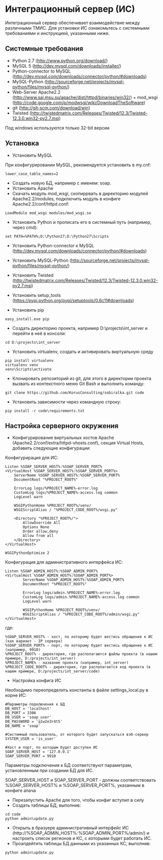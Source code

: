 Интеграционный сервер (ИС)
=================

Интеграционный сервер обеспечивает взаимодействие между различными ТМИС.
Для установки ИС ознакомьтесь с системными требованиями и инструкцией, указанными ниже.

Системные требования
-----------

* Python 2.7 (http://www.python.org/download/)
* MySQL 5 (http://dev.mysql.com/downloads/installer/)
* Python-connector to MySQL (http://dev.mysql.com/downloads/connector/python/#downloads)
* MySQL-Python (http://sourceforge.net/projects/mysql-python/files/mysql-python/)
* Web-Server Apache2.2 (http://www.sai.msu.su/apache/dist/httpd/binaries/win32/) + mod_wsgi (http://code.google.com/p/modwsgi/wiki/DownloadTheSoftware)
* git (http://git-scm.com/download/win)
* Twisted (http://twistedmatrix.com/Releases/Twisted/12.3/Twisted-12.3.0.win32-py2.7.msi)

Под windows используются только 32-bit версии

Установка
-----------
* Установить MySQL

При конфигурировании MySQL, рекомендуется установить в my.cnf:

```
lower_case_table_names=2
```
* Создать новую БД, например с именем: soap.
* Установить Apache
* Скачать модуль mod_wsgi, скопиррвать в директорию модулей Apache2.2/modules, подключить модуль в конфиге Apache2.2/conf/httpd.conf:

```
LoadModule mod_wsgi modules/mod_wsgi.so
```

* Установить Python и прописать его в системный путь (например, через cmd):

```
set PATH=%PATH%;D:\Python27;D:\Python27\Scripts
```
* Установить Python-connector к MySQL (http://dev.mysql.com/downloads/connector/python/#downloads)
* Установить MySQL-Python (http://sourceforge.net/projects/mysql-python/files/mysql-python/)
* Установить Twisted (http://twistedmatrix.com/Releases/Twisted/12.3/Twisted-12.3.0.win32-py2.7.msi)

* Установить setup_tools (https://pypi.python.org/pypi/setuptools/0.6c11#downloads)

* Установить pip

```
easy_install.exe pip
```

* Создать директорию проекта, например D:\projects\int_server и перейти в неё в консоли:

```
cd D:\projects\int_server
```

* Установить virtualenv, создать и активировать виртуальную среду

```
pip install virtualenv
virtualenv venv
venv\Scripts\activate
```

* Клонировать репозиторий из git, для этого в директории проекта вызвать из контекстного меню Git Bash и выполнить команду:

```
git clone https://github.com/KorusConsulting/sobiralka.git code
```

* Установить зависимости через командную строку:

```
pip install -r code\requirements.txt
```

Настройка серверного окружения
-----------

* Конфигурирование виртуальных хостов Apache (Apache2.2/conf/extra/httpd-vhosts.conf), секция Virtual Hosts, добавить следующие конфигурации:

Конфигурирация для ИС:

```
Listen %SOAP_SERVER_HOST%:%SOAP_SERVER_PORT%
<VirtualHost %SOAP_SERVER_HOST%:%SOAP_SERVER_PORT%>
    ServerName %SOAP_SERVER_HOST%:%SOAP_SERVER_PORT%
    DocumentRoot "%PROJECT_ROOT%"

    ErrorLog logs/%PROJECT_NAME%-error.log
    CustomLog logs/%PROJECT_NAME%-access.log common
    LogLevel warn
    
    WSGIPythonHome %PROJECT_ROOT%/venv/
    WSGIScriptAlias / "%PROJECT_CODE_ROOT%/wsgi.py"

    <Directory "%PROJECT_ROOT%/">
        AllowOverride All
        Options None
        Order allow,deny
        Allow from all
    </Directory>
</VirtualHost>

WSGIPythonOptimize 2
```

Конфигурация для административного интерфейса ИС:

```
Listen %SOAP_ADMIN_HOST%:%SOAP_ADMIN_PORT%
<VirtualHost %SOAP_ADMIN_HOST%:%SOAP_ADMIN_PORT%>
        ServerName %SOAP_ADMIN_HOST%:%SOAP_ADMIN_PORT%
        DocumentRoot "%PROJECT_ROOT%"
        
        ErrorLog logs/admin.%PROJECT_NAME%-error.log
        CustomLog logs/admin.%PROJECT_NAME%-access.log common
        LogLevel warn
        
        WSGIPythonHome %PROJECT_ROOT%/venv/
        WSGIScriptAlias / "%PROJECT_CODE_ROOT%/admin/wsgi.py"
</VirtualHost>
```

где:

```
%SOAP_SERVER_HOST% - хост, по которому будет вестись обращение к ИС (как вариант - IP сервера)
%SOAP_SERVER_PORT% - порт, по которому будет вестись обращение к ИС (например, 9910)
%PROJECT_ROOT% - директория, где располагаются файлы проекта (в нашем примере, D:/projects/int_server)
%PROJECT_NAME% - название проекта (например, int_server)
%PROJECT_CODE_ROOT% - директория, где располагается код проекта (в нашем примере, D:/projects/int_server/code)
```

* Настройка конфига ИС

Необходимо переопределить константы в файле settings_local.py в корне ИС:

```
#Параметры подключения к БД
DB_HOST = 'localhost'
DB_PORT = 3306
DB_USER = 'soap_user'
DB_PASSWORD = 'q1w2e3r4t5'
DB_NAME = 'soap'

#Системный пользователь, от которого будет запускаться вэб-сервер
SYSTEM_USER = 'is_user'

#Хост и порт, по которым будет доступен ИС
SOAP_SERVER_HOST = '127.0.0.1'
SOAP_SERVER_PORT = 9910
```
Параметры подключения к БД соответствуют параметрам, установленным при создании БД для ИС.

SOAP_SERVER_HOST и SOAP_SERVER_PORT - должны соответствовать %SOAP_SERVER_HOST% и %SOAP_SERVER_PORT%, указанным в конфиге апача

* Перезапустить Apache для того, чтобы конфиг вступил в силу
* Создать таблицы БД, выполнив:

```
cd code
python admin\update.py
```

* Открыть в бразуере административный интерфейс ИС (http://%SOAP_ADMIN_HOST%:%SOAP_ADMIN_PORT%/admin/) и настроить список регионов и КС, с которыми будет работать ИС.
* Проапдейтить таблицы БД данными из указанных КС, выполнив:

```
python admin\update.py
```
